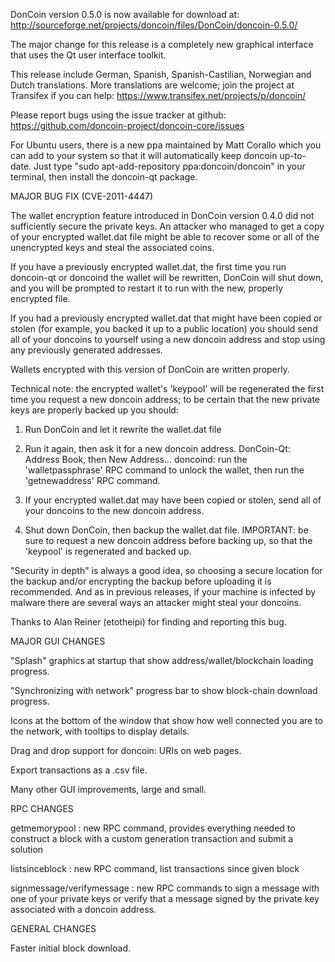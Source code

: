 DonCoin version 0.5.0 is now available for download at:
http://sourceforge.net/projects/doncoin/files/DonCoin/doncoin-0.5.0/

The major change for this release is a completely new graphical interface that uses the Qt user interface toolkit.

This release include German, Spanish, Spanish-Castilian, Norwegian and Dutch translations. More translations are welcome; join the project at Transifex if you can help:
https://www.transifex.net/projects/p/doncoin/

Please report bugs using the issue tracker at github:
https://github.com/doncoin-project/doncoin-core/issues

For Ubuntu users, there is a new ppa maintained by Matt Corallo which you can add to your system so that it will automatically keep doncoin up-to-date.  Just type "sudo apt-add-repository ppa:doncoin/doncoin" in your terminal, then install the doncoin-qt package.

MAJOR BUG FIX  (CVE-2011-4447)

The wallet encryption feature introduced in DonCoin version 0.4.0 did not sufficiently secure the private keys. An attacker who
managed to get a copy of your encrypted wallet.dat file might be able to recover some or all of the unencrypted keys and steal the
associated coins.

If you have a previously encrypted wallet.dat, the first time you run doncoin-qt or doncoind the wallet will be rewritten, DonCoin will
shut down, and you will be prompted to restart it to run with the new, properly encrypted file.

If you had a previously encrypted wallet.dat that might have been copied or stolen (for example, you backed it up to a public
location) you should send all of your doncoins to yourself using a new doncoin address and stop using any previously generated addresses.

Wallets encrypted with this version of DonCoin are written properly.

Technical note: the encrypted wallet's 'keypool' will be regenerated the first time you request a new doncoin address; to be certain that the
new private keys are properly backed up you should:

1. Run DonCoin and let it rewrite the wallet.dat file

2. Run it again, then ask it for a new doncoin address.
DonCoin-Qt: Address Book, then New Address...
doncoind: run the 'walletpassphrase' RPC command to unlock the wallet,  then run the 'getnewaddress' RPC command.

3. If your encrypted wallet.dat may have been copied or stolen, send  all of your doncoins to the new doncoin address.

4. Shut down DonCoin, then backup the wallet.dat file.
IMPORTANT: be sure to request a new doncoin address before backing up, so that the 'keypool' is regenerated and backed up.

"Security in depth" is always a good idea, so choosing a secure location for the backup and/or encrypting the backup before uploading it is recommended. And as in previous releases, if your machine is infected by malware there are several ways an attacker might steal your doncoins.

Thanks to Alan Reiner (etotheipi) for finding and reporting this bug.

MAJOR GUI CHANGES

"Splash" graphics at startup that show address/wallet/blockchain loading progress.

"Synchronizing with network" progress bar to show block-chain download progress.

Icons at the bottom of the window that show how well connected you are to the network, with tooltips to display details.

Drag and drop support for doncoin: URIs on web pages.

Export transactions as a .csv file.

Many other GUI improvements, large and small.

RPC CHANGES

getmemorypool : new RPC command, provides everything needed to construct a block with a custom generation transaction and submit a solution

listsinceblock : new RPC command, list transactions since given block

signmessage/verifymessage : new RPC commands to sign a message with one of your private keys or verify that a message signed by the private key associated with a doncoin address.

GENERAL CHANGES

Faster initial block download.
